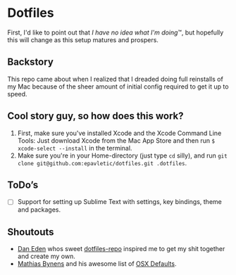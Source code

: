 # Dotfiles
First, I'd like to point out that _I have no idea what I'm doing_™, but hopefully this will change as this setup matures and prospers.

## Backstory
This repo came about when I realized that I dreaded doing full reinstalls of my Mac because of the sheer amount of initial config required to get it up to speed. 

## Cool story guy, so how does this work?

1. First, make sure you've installed Xcode and the Xcode Command Line Tools: Just download Xcode from the Mac App Store and then run `$ xcode-select --install` in the terminal.
2. Make sure you're in your Home-directory (just type `cd` silly), and run ```git clone git@github.com:epavletic/dotfiles.git .dotfiles```.

## ToDo’s
- [ ] Support for setting up Sublime Text with settings, key bindings, theme and packages.

## Shoutouts
- [Dan Eden](https://daneden.me/) whos sweet [dotfiles-repo](https://github.com/daneden/dotfiles) inspired me to get my shit together and create my own.
- [Mathias Bynens](https://mathiasbynens.be) and his awesome list of [OSX Defaults](https://mths.be/osx).